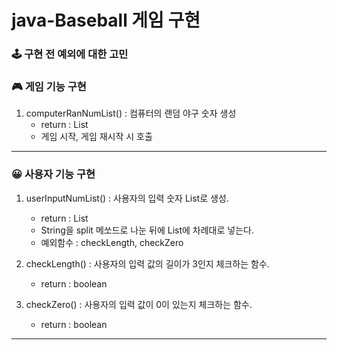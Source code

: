 # java-Baseball 게임 구현

### 🕹 구현 전 예외에 대한 고민 


### 🎮 게임 기능 구현
1. computerRanNumList() : 컴퓨터의 랜덤 야구 숫자 생성
   * return : List<Integer>
   * 게임 시작, 게임 재시작 시 호출 
----
### 😀 사용자 기능 구현
1. userInputNumList() : 사용자의 입력 숫자 List로 생성.
   * return : List<Integer>
   * String을 split 메쏘드로 나눈 뒤에 List에 차례대로 넣는다.
   * 예외함수  : checkLength, checkZero


2. checkLength() : 사용자의 입력 값의 길이가 3인지 체크하는 함수.
   * return : boolean


3. checkZero() : 사용자의 입력 값이 0이 있는지 체크하는 함수.
   * return : boolean
---


